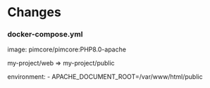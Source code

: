 # Changes

### docker-compose.yml

image: pimcore/pimcore:PHP8.0-apache


my-project/web => my-project/public 


environment:
     - APACHE_DOCUMENT_ROOT=/var/www/html/public